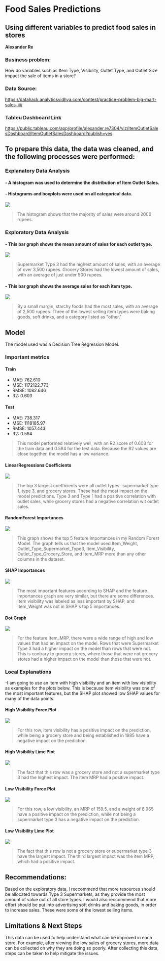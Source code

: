 # Food Sales Predictions
## Using different variables to predict food sales in stores

**Alexander Re** 

### Business problem:

How do variables such as Item Type, Visibility, Outlet Type, and Outlet Size impact the sale of items in a store?


### Data Source: 
https://datahack.analyticsvidhya.com/contest/practice-problem-big-mart-sales-iii/

### Tableu Dashboard Link
https://public.tableau.com/app/profile/alexander.re7304/viz/ItemOutletSalesDashboard/ItemOutletSalesDashboard?publish=yes


## To prepare this data, the data was cleaned, and the following processes were performed:


### Explanatory Data Analysis
#### - A histogram was used to determine the distribution of Item Outlet Sales.
#### - Histograms and boxplots were used on all categorical data.
![](Screen%20Shot%202023-02-02%20at%2010.07.23%20PM.png)
> The histogram shows that the majority of sales were around 2000 rupees.


### Exploratory Data Analysis
#### - This bar graph shows the mean amount of sales for each outlet type.
![](Screen%20Shot%202023-02-02%20at%209.54.34%20PM.png)
> Supermarket Type 3 had the highest amount of sales, with an average of over 3,500 rupees.
> Grocery Stores had the lowest amount of sales, with an average of just under 500 rupees. 

#### - This bar graph shows the average sales for each item type. 
![](Screen%20Shot%202023-02-02%20at%209.54.21%20PM.png)
> By a small margin, starchy foods had the most sales, with an average of 2,500 rupees.
> Three of the lowest selling item types were baking goods, soft drinks, and a category listed as "other."

## Model

The model used was a Decision Tree Regression Model. 

### Important metrics
#### Train
- MAE: 762.610
- MSE: 1172122.773
- RMSE: 1082.646
- R2: 0.603
#### Test
- MAE: 738.317
- MSE: 1118185.97
- RMSE: 1057.443
- R2: 0.594

>This model performed relatively well, with an R2 score of 0.603 for the train data and 0.594 for the test data. Because the R2 values are close together, the model has a low variance. 

#### LinearRegressions Coefficients
![](lin_reg_coefficients.png)
>The top 3 largest coefficients were all outlet types- supermarket type 1, type 3, and grocery stores.
>These had the most impact on the model predictions. Type 3 and Type 1 had a positive correlation with outlet sales, while grocery stores had a negative correlation wit outlet sales.

#### RandomForest Importances
![](rf_importances.png)
>This graph shows the top 5 feature importances in my Random Forest Model.
>The graph tells us that the model used Item_Weight, Outlet_Type_Supermarket_Type3, Item_Visibility, Outlet_Type_Grocery_Store, and Item_MRP more than any other columns in the dataset. 


#### SHAP Importances
![](shap_importances.png)
>The most important features according to SHAP and the feature importances graph are very similar, but there are some differences. Item visibility was labeled as less important by SHAP, and Item_Weight was not in SHAP's top 5 importances.


#### Dot Graph
![](dot_importances.png)
 >For the feature Item_MRP, there were a wide range of high and low values that had an impact on the model. Rows that were Supermarket Type 3 had a higher impact on the model than rows that were not. This is contrary to grocery stores, where those that were not grocery stores had a higher impact on the model than those that were not.
 
 ### Local Explanations
 -I am going to use an item with high visibility and an item with low visibility as examples for the plots below. This is because item visibility was one of the most important features, but the SHAP plot showed low SHAP values for many of the data points.
 
 #### High Visibility Force Plot
![](high_visibility_force.png)
 >For this row, item visibility has a positive impact on the prediction, while being a grocery store and being established in 1985 have a negative impact on the prediction.
 
 #### High Visibility Lime Plot
![](high_visibility_lime.png)
 >The fact that this row was a grocery store and not a supermarket type 3 had the highest impact. The item MRP had a positive impact.
 
 
 #### Low Visibility Force Plot
![](low_visibility_force.png)
 >For this row, a low visibility, an MRP of 159.5, and a weight of 6.965 have a positive impact on the prediction, while not being a supermarket type 3 has a negative impact on the prediction.
 
 
 #### Low Visibility Lime Plot
![](low_visibility_lime.png)
 >The fact that this row is not a grocery store or supermarket type 3 have the largest impact. The third largest impact was the item MRP, which had a positive impact.

## Recommendations:

Based on the exploratory data, I reccommend that more resources should be allocated towards Type 3 Supermarkets, as they provide the most amount of value out of all store types. I would also reccommend that more effort should be put into advertising soft drinks and baking goods, in order to increase sales. These were some of the lowest selling items. 

## Limitations & Next Steps

This data can be used to help understand what can be improved in each store. For example, after viewing the low sales of grocery stores, more data can be collected on why they are doing so poorly. After collecting this data, steps can be taken to help mitigate the issues. 
